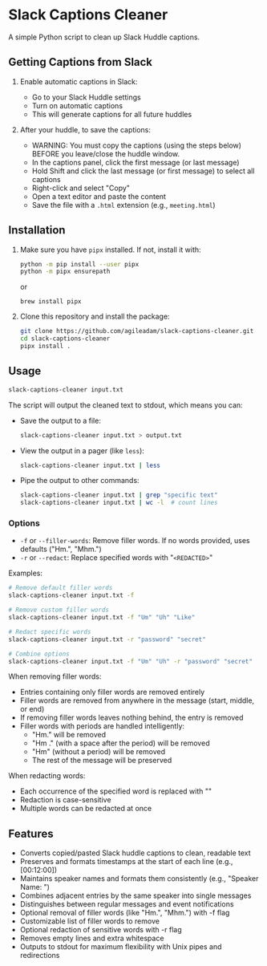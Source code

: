 # Slack Captions Cleaner

A simple Python script to clean up Slack Huddle captions.

## Getting Captions from Slack

1. Enable automatic captions in Slack:
   - Go to your Slack Huddle settings
   - Turn on automatic captions
   - This will generate captions for all future huddles

2. After your huddle, to save the captions:
   - WARNING: You must copy the captions (using the steps below) BEFORE you leave/close the huddle window.
   - In the captions panel, click the first message (or last message)
   - Hold Shift and click the last message (or first message) to select all captions
   - Right-click and select "Copy"
   - Open a text editor and paste the content
   - Save the file with a `.html` extension (e.g., `meeting.html`)

## Installation

1. Make sure you have `pipx` installed. If not, install it with:
   ```bash
   python -m pip install --user pipx
   python -m pipx ensurepath
   ```
   
   or

   ```
   brew install pipx
   ```

2. Clone this repository and install the package:
   ```bash
   git clone https://github.com/agileadam/slack-captions-cleaner.git
   cd slack-captions-cleaner
   pipx install .
   ```

## Usage

```bash
slack-captions-cleaner input.txt
```

The script will output the cleaned text to stdout, which means you can:

- Save the output to a file:
  ```bash
  slack-captions-cleaner input.txt > output.txt
  ```

- View the output in a pager (like `less`):
  ```bash
  slack-captions-cleaner input.txt | less
  ```

- Pipe the output to other commands:
  ```bash
  slack-captions-cleaner input.txt | grep "specific text"
  slack-captions-cleaner input.txt | wc -l  # count lines
  ```

### Options

- `-f` or `--filler-words`: Remove filler words. If no words provided, uses defaults ("Hm.", "Mhm.")
- `-r` or `--redact`: Replace specified words with "`<REDACTED>`"

Examples:
```bash
# Remove default filler words
slack-captions-cleaner input.txt -f

# Remove custom filler words
slack-captions-cleaner input.txt -f "Um" "Uh" "Like"

# Redact specific words
slack-captions-cleaner input.txt -r "password" "secret"

# Combine options
slack-captions-cleaner input.txt -f "Um" "Uh" -r "password" "secret"
```

When removing filler words:
- Entries containing only filler words are removed entirely
- Filler words are removed from anywhere in the message (start, middle, or end)
- If removing filler words leaves nothing behind, the entry is removed
- Filler words with periods are handled intelligently:
  - "Hm." will be removed
  - "Hm ." (with a space after the period) will be removed
  - "Hm" (without a period) will be removed
  - The rest of the message will be preserved

When redacting words:
- Each occurrence of the specified word is replaced with "<REDACTED>"
- Redaction is case-sensitive
- Multiple words can be redacted at once

## Features

- Converts copied/pasted Slack huddle captions to clean, readable text
- Preserves and formats timestamps at the start of each line (e.g., [00:12:00])
- Maintains speaker names and formats them consistently (e.g., "Speaker Name: ")
- Combines adjacent entries by the same speaker into single messages
- Distinguishes between regular messages and event notifications
- Optional removal of filler words (like "Hm.", "Mhm.") with -f flag
- Customizable list of filler words to remove
- Optional redaction of sensitive words with -r flag
- Removes empty lines and extra whitespace
- Outputs to stdout for maximum flexibility with Unix pipes and redirections